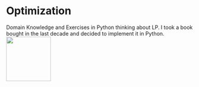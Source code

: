 # Optimization
Domain Knowledge and Exercises in Python thinking about LP.
I took a book bought in the last decade and decided to implement it in Python.
<img src="https://drive.google.com/uc?export=view&amp;id=1kZcTvqYlk5ULy-guyQuouh9V-6J9rbrV" align='center' heigh=70 width=120/>
